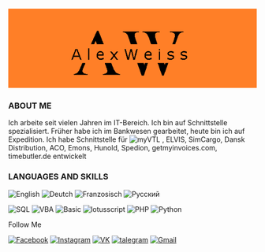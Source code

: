 [![Header](https://github.com/weissalexey/weissalexey/blob/main/assets/Alex.png)](https://www.facebook.com/profile.php?id=100001195717717)


### ABOUT ME
Ich arbeite seit vielen Jahren im IT-Bereich. Ich bin auf Schnittstelle spezialisiert.
Früher habe ich im Bankwesen gearbeitet, heute bin ich auf Expedition. Ich habe Schnittstelle für 
![myVTL]([https://www.vtl.de/](https://www.vtl.de/wp-content/uploads/2020/10/VTL-Logo-RGB-1.png))
, ELVIS, SimCargo, Dansk Distribution, ACO, Emons, Hunold, Spedion, getmyinvoices.com, timebutler.de entwickelt

### LANGUAGES AND SKILLS

![English](https://img.shields.io/badge/English-ff0000?style=flat-square&logo=english)
![Deutch](https://img.shields.io/badge/Deutch-ffd700?style=flat-square&logo=deutch)
![Franzosisch](https://img.shields.io/badge/Franzosisch-0000ff?style=flat-square&logo=franzosisch)
![Русский](https://img.shields.io/badge/Русский-ff0000?style=flat-square&logo=franzosisch)

![SQL](https://img.shields.io/badge/SQL-0656A6?style=flat-square&logo=microsoft)
![VBA](https://img.shields.io/badge/VBA-5FB6BF?style=flat-square&logo=microsoft)
![Basic](https://img.shields.io/badge/VBasic-543090?style=flat-square&logo=microsoft)
![lotusscript](https://img.shields.io/badge/lotusscript-FF6900?style=flat-square&logo=ibm)
![PHP](https://img.shields.io/badge/PHP-3C3E40?style=flat-square&logo=php)
![Python](https://img.shields.io/badge/Python-2DB2FF?style=flat-square&logo=python)


Follow Me

[![Facebook](https://img.shields.io/badge/Facebook-0656A6?style=flat-square&logo=facebook)](https://www.facebook.com/profile.php?id=100001195717717)
[![Instagram](https://img.shields.io/badge/Instagram-3C3E40?style=flat-square&logo=instagram)](https://www.instagram.com/aweiss7/)
[![VK](https://img.shields.io/badge/VK-D9EBE1?style=flat-square&logo=vk)](https://vk.com/weissalex)
[![talegram](https://img.shields.io/badge/Telegram-3C3E40?style=flat-square&logo=telegram)](https://t.me/aweiss7)
[![Gmail](https://img.shields.io/badge/Gmail-D9EBE1?style=flat-square&logo=gmail)](mailto:WEissAlexey@gmail.com)
